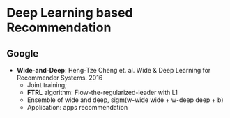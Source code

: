 # Deep Learning based Recommendation

## Google
- **Wide-and-Deep**: Heng-Tze Cheng et. al. Wide & Deep Learning for Recommender Systems. 2016
	- Joint training;
	- **FTRL** algorithm: Flow-the-regularized-leader with L1
	- Ensemble of wide and deep, sigm(w-wide wide + w-deep deep + b)
	- Application: apps recommendation